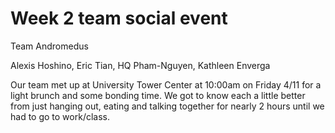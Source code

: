 # Week 2 team social event

Team Andromedus

Alexis Hoshino, Eric Tian, HQ Pham-Nguyen, Kathleen Enverga

Our team met up at University Tower Center at 10:00am on Friday 4/11 for a light brunch and some bonding time. We got to know each a little better from just hanging out, eating and talking together for nearly 2 hours until we had to go to work/class.
